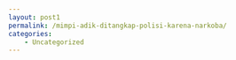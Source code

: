 ```yaml
---
layout: post1
permalink: /mimpi-adik-ditangkap-polisi-karena-narkoba/
categories:
    - Uncategorized
---
```



